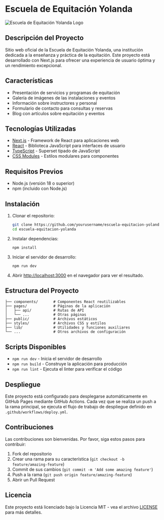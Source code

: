 # Escuela de Equitación Yolanda

![Escuela de Equitación Yolanda Logo](public/logo.png)

## Descripción del Proyecto

Sitio web oficial de la Escuela de Equitación Yolanda, una institución dedicada a la enseñanza y práctica de la equitación. Este proyecto está desarrollado con Next.js para ofrecer una experiencia de usuario óptima y un rendimiento excepcional.

## Características

- Presentación de servicios y programas de equitación
- Galería de imágenes de las instalaciones y eventos
- Información sobre instructores y personal
- Formulario de contacto para consultas y reservas
- Blog con artículos sobre equitación y eventos

## Tecnologías Utilizadas

- [Next.js](https://nextjs.org/) - Framework de React para aplicaciones web
- [React](https://reactjs.org/) - Biblioteca JavaScript para interfaces de usuario
- [TypeScript](https://www.typescriptlang.org/) - Superset tipado de JavaScript
- [CSS Modules](https://github.com/css-modules/css-modules) - Estilos modulares para componentes

## Requisitos Previos

- Node.js (versión 18 o superior)
- npm (incluido con Node.js)

## Instalación

1. Clonar el repositorio:
   ```bash
   git clone https://github.com/yourusername/escuela-equitacion-yolanda.git
   cd escuela-equitacion-yolanda
   ```

2. Instalar dependencias:
   ```bash
   npm install
   ```

3. Iniciar el servidor de desarrollo:
   ```bash
   npm run dev
   ```

4. Abrir [http://localhost:3000](http://localhost:3000) en el navegador para ver el resultado.

## Estructura del Proyecto

```
├── components/       # Componentes React reutilizables
├── pages/            # Páginas de la aplicación
│   ├── api/          # Rutas de API
│   └── ...           # Otras páginas
├── public/           # Archivos estáticos
├── styles/           # Archivos CSS y estilos
├── lib/              # Utilidades y funciones auxiliares
└── ...               # Otros archivos de configuración
```

## Scripts Disponibles

- `npm run dev` - Inicia el servidor de desarrollo
- `npm run build` - Construye la aplicación para producción
- `npm run lint` - Ejecuta el linter para verificar el código

## Despliegue

Este proyecto está configurado para desplegarse automáticamente en GitHub Pages mediante GitHub Actions. Cada vez que se realiza un push a la rama principal, se ejecuta el flujo de trabajo de despliegue definido en `.github/workflows/deploy.yml`.

## Contribuciones

Las contribuciones son bienvenidas. Por favor, siga estos pasos para contribuir:

1. Fork del repositorio
2. Crear una rama para su característica (`git checkout -b feature/amazing-feature`)
3. Commit de sus cambios (`git commit -m 'Add some amazing feature'`)
4. Push a la rama (`git push origin feature/amazing-feature`)
5. Abrir un Pull Request

## Licencia

Este proyecto está licenciado bajo la Licencia MIT - vea el archivo [LICENSE](LICENSE) para más detalles.

